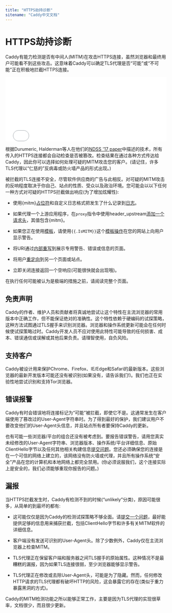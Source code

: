 ```yaml
---
title: "HTTPS劫持诊断"
sitename: "Caddy中文文档"
---
```


# HTTPS劫持诊断

Caddy有能力检测是否有中间人(MITM)在攻击HTTPS连接，虽然浏览器和最终用户可能看不到这些攻击。这意味着Caddy可以确定TLS代理是否“可能”或“不可能”正在积极地拦截HTTPS连接。

<iframe src="/mitm/check" frameborder="0" width="100%" height="200"></iframe>

根据Durumeric, Halderman等人在他们的[NDSS '17 paper](https://jhalderm.com/pub/papers/interception-ndss17.pdf)中描述的技术，所有传入的HTTPS连接都会自动检查是否被篡改。检查结果在通过各种方式传达给Caddy，因此你可以选择如何处理可疑的MITM攻击您的客户。(请记住，许多TLS代理以“仁慈的”反病毒或防火墙产品的形式出现。)

被拦截的TLS连接不安全，尽管软件供应商的广告与此相反。对可疑的MITM攻击的反响程度取决于你自己、站点的性质、受众以及政治环境。您可能会以以下任何一种方式对可疑的HTTPS拦截做出响应(为了增加炫耀性):

* 使用{mitm}[占位符](placeholder.md)和自定义日志格式把发生了什么记录到[日志](http.log.md)。

* 如果代理一个上游应用程序，在`proxy`指令中使用header_upstream[添加一个请求头](http.proxy.md)，其值包含{mitm}。

* 如果您正在使用[模板](http.templates.md)，请使用`{{.IsMITM}}`这个[模板操作](template-actions.md)在您的网站上向用户显示警告。

* 将URI通过[内部重写](http.rewrite.md)到展示专用警告、错误或信息的页面。

* 将用户[重定向](http.redir.md)到另一个页面或站点。

* 立即关闭连接返回一个空响应(可能很快就会出现哦)。

在执行任何可能被认为是极端的措施之前，请阅读完整个页面。


## 免责声明

Caddy的作者、维护人员和贡献者将真诚地尝试让这个特性在主流浏览器的常用版本中正确工作，但不能保证绝对的准确性。这个特性依赖于硬编码的试探策略，这种方法试图通过TLS握手来识别浏览器。浏览器和操作系统更新可能会在任何时候使试探策略过时。Caddy开发人员不应对使用此特性可能导致的任何损害、成本、错误通信或误解或其他后果负责。请理智使用，自负风险。

## 支持客户

Caddy被设计用来保护Chrome、Firefox、IE/Edge和Safari的最新版本。这些浏览器的最新开发版本可能还没有被识别(如果没有，请告诉我们!)。我们也正在实验性地尝试识别和支持Tor浏览器。


## 错误报警

Caddy有时会错误地将连接标记为“可能”被拦截，即使它不是。这通常发生在客户端使用了篡改过的User-Agent字符串时。为了得到最好的保护，我们建议用户不要改变他们的User-Agent头信息，并且站点所有者要保持Caddy的更新。

也有可能一些浏览器/平台的组合还没有被考虑到。要报告错误警告，请用您真实未经修改的User-Agent字符串、浏览器版本、操作系统/平台详细信息、原始ClientHello字节以及任何其他相关构建信息[提交问题](https://github.com/mholt/caddy/issues/new)。您还必须确保您的连接是在一个可信的网络上建立的，该网络没有防火墙或代理，并且所有操作系统“安全”产品在您的计算机和本地网络上都完全禁用。(你必须说服我们，这个连接实际上是安全的，我们必须能够重现你报告的问题。)

## 漏报

当HTTPS拦截发生时，Caddy有检测不到的时候(“unlikely”分类)，原因可能很多，从简单的到最坏的都有:

* 这可能仅仅是因为Caddy的检测试探策略不够全面。请[提交一个问题](https://github.com/mholt/caddy/issues/new)，最好能提供足够的信息用来捕获拦截，包括ClientHello字节和许多有关MITM软件的详细信息。

* 客户端没有发送可识别的User-Agent头。除了少数例外，Caddy仅在主流浏览器上检查MITM。

* TLS代理正在保留客户端和服务器之间TLS握手的原始属性。这种情况不是最糟糕的漏报，因为如果TLS连接很弱，至少浏览器能够显示警告。

* TLS代理正在修改或去除User-Agent头，可能是为了隐藏。然而，任何修改HTTP请求的TLS代理都有破坏HTTP的风险，这会暴露它的存在(类似于重力暴露黑洞的方式)。

Caddy的MITM检测功能之所以能够正常工作，主要是因为TLS代理的实现很草率，文档很少，而且很少更新。
